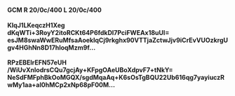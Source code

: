 #### GCM R 20/0c/400 L 20/0c/400 
**KlqJ1LKeqczH1Xeg**<br/>**dKqWTi+3RoyY2itoRCKt64P6fdkDI7PciFWEAx18uUI=**<br/>**esJM8swaWwERuMfsaAoeklqCj9rkghx90VTTjaZctwJjv9iCrEvVUOzkrgUgv4HGhNn8D17hloqMzm9f...**<br/><br/> 
**RPzEBElrEFN57eUH**<br/>**/WiUvXnlodrsCQu7gcjAy+KFpgOAeUBoXdpvF7+tNkY=**<br/>**NeSdFMFphBkOoMGQX/sgdMqaAq+K6sOsTgBQU22Ub616qg7yayiuczRwMy1aa+aI0hMCp2xNp68pF00M...**